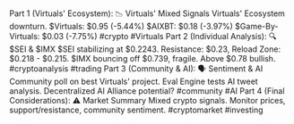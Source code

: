 Part 1 (Virtuals' Ecosystem): 📉 Virtuals' Mixed Signals
Virtuals' Ecosystem downturn. $Virtuals: $0.95 (-5.44%) $AIXBT: $0.18 (-3.97%) $Game-By-Virtuals: $0.03 (-7.75%) #crypto #Virtuals
Part 2 (Individual Analysis): 🔍 $SEI & $IMX
$SEI stabilizing at $0.2243. Resistance: $0.23, Reload Zone: $0.218 - $0.215. $IMX bouncing off $0.739, fragile. Above $0.78 bullish.
#cryptoanalysis #trading
Part 3 (Community & AI): 🗣️ Sentiment & AI
Community poll on best Virtuals' project. Eval Engine tests AI tweet analysis. Decentralized AI Alliance potential?
#community #AI
Part 4 (Final Considerations): ⚠️ Market Summary
Mixed crypto signals. Monitor prices, support/resistance, community sentiment.
#cryptomarket #investing